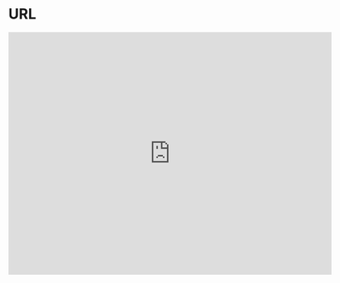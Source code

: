 # URL
<iframe width="640" height="480" src="https://www.youtube.com/embed/h577KZFwk0c?list=PLU-TUGRFxOHhtOe_VW9yjW4dqCOG53UJX" frameborder="0" allowfullscreen></iframe>
